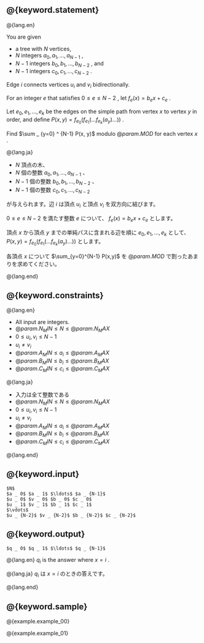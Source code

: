 ## @{keyword.statement}

@{lang.en}

You are given

- a tree with $N$ vertices,
- $N$ integers $a _ 0, a _ 1, \ldots, a _ {N-1}$ ,
- $N-1$ integers $b _ 0, b _ 1, \ldots, b _ {N-2}$ , and
- $N-1$ integers $c _ 0, c _ 1, \ldots, c _ {N-2}$ .

Edge $i$ connects vertices $u_i$ and $v_i$ bidirectionally.

For an integer $e$ that satisfies $0 \leq e \leq N-2$ , let $f _ e(x) = b _ e x + c _ e$ .

Let $e _ 0, e _ 1, \ldots, e _ k$ be the edges on the simple path from vertex $x$ to vertex $y$ in order, and define $P(x, y) = f_{e _ 0}(f _ {e _ 1}(\ldots f _ {e _ k}(a _ y) \ldots ))$ .

Find $\sum _ {y=0} ^ {N-1} P(x, y)$ modulo $@{param.MOD}$ for each vertex $x$ .

@{lang.ja}

- $N$ 頂点の木、
- $N$ 個の整数 $a _ 0 , a _ 1 , \ldots , a _ {N-1}$ 、
- $N-1$ 個の整数 $b _ 0 , b _ 1 , \ldots , b _ {N-2}$ 、
- $N-1$ 個の整数 $c _ 0 , c _ 1 , \ldots , c _ {N-2}$

が与えられます。辺 $i$ は頂点 $u _ i$ と頂点 $v _ i$ を双方向に結びます。

$0\leq e \leq N-2$ を満たす整数 $e$ について、 $f _ e (x) = b _ e x + c _ e$ とします。

頂点 $x$ から頂点 $y$ までの単純パスに含まれる辺を順に $e _ 0,e _ 1, \ldots , e _ k$ として、 $P(x,y)=f_{e_0}(f_{e_1}( \ldots f_{e_k}( a_y ) \ldots ))$ とします。

各頂点 $x$ について $\sum_{y=0}^{N-1} P(x,y)$ を $@{param.MOD}$ で割ったあまりを求めてください。 

@{lang.end}

## @{keyword.constraints}

@{lang.en}
- All input are integers.
- $@{param.N_MIN} \leq N \leq @{param.N_MAX}$
- $0 \leq u _ i, v _ i \leq N - 1$
- $u _ i \neq v _ i$
- $@{param.A_MIN} \leq a _ i \leq @{param.A_MAX}$
- $@{param.B_MIN} \leq b _ i \leq @{param.B_MAX}$
- $@{param.C_MIN} \leq c _ i \leq @{param.C_MAX}$

@{lang.ja}
- 入力は全て整数である
- $@{param.N_MIN} \leq N \leq @{param.N_MAX}$
- $0 \leq u _ i, v _ i \leq N - 1$
- $u _ i \neq v _ i$
- $@{param.A_MIN} \leq a _ i \leq @{param.A_MAX}$
- $@{param.B_MIN} \leq b _ i \leq @{param.B_MAX}$
- $@{param.C_MIN} \leq c _ i \leq @{param.C_MAX}$

@{lang.end}

## @{keyword.input}

```
$N$
$a _ 0$ $a _ 1$ $\ldots$ $a _ {N-1}$
$u _ 0$ $v _ 0$ $b _ 0$ $c _ 0$
$u _ 1$ $v _ 1$ $b _ 1$ $c _ 1$
$\vdots$
$u _ {N-2}$ $v _ {N-2}$ $b _ {N-2}$ $c _ {N-2}$
```

## @{keyword.output}

```
$q _ 0$ $q _ 1$ $\ldots$ $q _ {N-1}$
```
@{lang.en}
$q _ i$ is the answer where $x = i$ .

@{lang.ja}
$q _ i$ は $x = i$ のときの答えです。

@{lang.end}

## @{keyword.sample}

@{example.example_00}

@{example.example_01}
